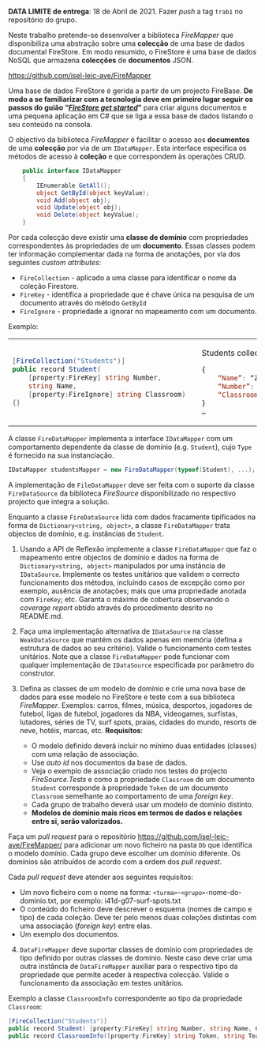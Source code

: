 **DATA LIMITE de entrega**: 18 de Abril de 2021. Fazer _push_ a tag `trab1` no repositório do grupo.

Neste trabalho pretende-se desenvolver a biblioteca _FireMapper_ que
disponibiliza uma abstração sobre uma **colecção** de uma base de dados
documental FireStore. Em modo resumido, o FireStore é uma base de dados NoSQL
que armazena **colecções** de **documentos** JSON.

https://github.com/isel-leic-ave/FireMapper

Uma base de dados FireStore é gerida a partir de um projecto FireBase. 
**De modo a se familiarizar com a tecnologia deve em primeiro lugar seguir os
passos do guião 
“[_FireStore get started_](https://github.com/isel-leic-ave/FireMapper/blob/master/isel-AVE-2021-FireStore-get-started.md)”**
para criar alguns documentos e uma pequena aplicação em C# que se liga a essa
base de dados listando o seu conteúdo na consola.

O objectivo da biblioteca _FireMapper_ é facilitar o acesso aos **documentos**
de uma **colecção** por via de um `IDataMapper`. Esta interface especifica os
métodos de acesso à **coleção** e que correspondem às operações CRUD.

```csharp
    public interface IDataMapper
    {
        IEnumerable GetAll();
        object GetById(object keyValue);
        void Add(object obj);
        void Update(object obj);
        void Delete(object keyValue);
    }
```

Por cada colecção deve existir uma **classe de domínio** com propriedades
correspondentes às propriedades de um **documento**. Essas classes podem ter
informação complementar dada na forma de anotações, por via dos seguintes
_custom attributes_:
* `FireCollection` - aplicado a uma classe para identificar o nome da coleção Firestore.
* `FireKey` - identifica a propriedade que é chave única na pesquisa de um documento através do método `GetById`
* `FireIgnore` - propriedade a ignorar no mapeamento com um documento.

Exemplo:

<table>
<tr>
<td>

```csharp
[FireCollection("Students")]
public record Student(
    [property:FireKey] string Number,
    string Name, 
    [property:FireIgnore] string Classroom)  
{}
```
 
</td>
<td>

Students collection: 
```js
{
    “Name”: “Zanda Cantanda”,
    “Number”: “72538”,
    “Classroom”: “TLI41D”
}
…
```

</td>
</tr>
</table

A classe `FireDataMapper` implementa a interface `IDataMapper` com um
comportamento dependente da classe de domínio (e.g. `Student`), cujo `Type` é
fornecido na sua instanciação.

```csharp
IDataMapper studentsMapper = new FireDataMapper(typeof(Student), ...);
```

A implementação de `FileDataMapper` deve ser feita com o suporte da classe
`FireDataSource` da biblioteca _FireSource_ disponibilizado no respectivo
projecto que integra a solução.


Enquanto a classe `FireDataSource` lida com dados fracamente tipificados na
forma de `Dictionary<string, object>`, a classe `FireDataMapper` trata objectos
de domínio, e.g. instâncias de `Student`.

1. Usando a API de Reflexão implemente a classe `FireDataMapper` que faz o
   mapeamento entre objectos de domínio e dados na forma de `Dictionary<string,
   object>` manipulados por uma instância de `IDataSource`.
   Implemente os testes unitários que validem o correcto funcionamento dos métodos,
   incluíndo casos de excepção como por exemplo, ausência de anotações; mais que uma
   propriedade anotada com `FireKey`; etc.
   Garanta o máximo de cobertura observando o _coverage report_ obtido através do 
   procedimento desrito no README.md.

2. Faça uma implementação alternativa de `IDataSource` na classe
   `WeakDataSource` que mantém os dados apenas em memória (defina a estrutura de
   dados ao seu critério). Valide o funcionamento com testes unitários. Note que
   a classe `FireDataMapper` pode funcionar com qualquer implementação de
   `IDataSource` especificada por parâmetro do construtor.

3. Defina as classes de um modelo de domínio e crie uma nova base de dados para
   esse modelo no FireStore e teste com a sua biblioteca _FireMapper_. Exemplos:
   carros, filmes, música, desportos, jogadores de futebol, ligas de futebol,
   jogadores da NBA, videogames, surfistas, lutadores, séries de TV, surf spots,
   praias, cidades do mundo, resorts de neve, hotéis, marcas, etc.
   **Requisitos**:
   * O modelo definido deverá incluir no mínimo duas entidades (classes) com uma
     relação de associação. 
   * Use _auto id_ nos documentos da base de dados.
   * Veja o exemplo de associação criado nos testes do projecto
     _FireSource.Tests_ e como a propriedade `Classroom` de um documento
     `Student` corresponde à propriedade `Token` de um documento `Classroom`
     semelhante ao comportamento de uma _foreign key_.
   * Cada grupo de trabalho deverá usar um modelo de domínio distinto.
   * **Modelos de domínio mais ricos em termos de dados e relações entre si, serão valorizados.**

Faça um _pull request_ para o repositório
https://github.com/isel-leic-ave/FireMapper/ para adicionar um novo ficheiro na
pasta `Db` que identifica o modelo domínio. Cada grupo deve escolher um domínio
diferente. Os domínios são atribuídos de acordo com a ordem dos _pull request_.

Cada _pull request_ deve atender aos seguintes requisitos:
* Um novo ficheiro com o nome na forma: `<turma>`-`<grupo>`-nome-do-dominio.txt,
  por exemplo: i41d-g07-surf-spots.txt
* O conteúdo do ficheiro deve descrever o esquema (nomes de campo e tipo) de
  cada coleção. Deve ter pelo menos duas coleções distintas com uma associação
  (_foreign key_) entre elas.
* Um exemplo dos documentos.

4. `DataFireMapper` deve suportar classes de domínio com propriedades de tipo
   definido por outras classes de domínio. Neste caso deve criar uma outra
   instância de `DataFireMapper` auxiliar para o respectivo tipo da propriedade
   que permite aceder à respectiva colecção. Valide o funcionamento da
   associação em testes unitários.

Exemplo  a classe `ClassroomInfo` correspondente ao tipo da propriedade `Classroom`:

```csharp
[FireCollection("Students")]
public record Student( [property:FireKey] string Number, string Name, ClassroomInfo Classroom)  {}
public record ClassroomInfo([property:FireKey] string Token, string Teacher) {}
```

